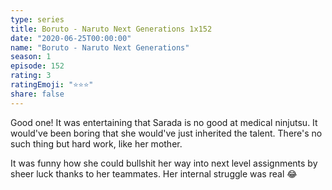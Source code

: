 ```yaml
---
type: series
title: Boruto - Naruto Next Generations 1x152
date: "2020-06-25T00:00:00"
name: "Boruto - Naruto Next Generations"
season: 1
episode: 152
rating: 3
ratingEmoji: "⭐️⭐️⭐️"
share: false
---
```


Good one! It was entertaining that Sarada is no good at medical ninjutsu. It would've been boring that she would've just inherited the talent. There's no such thing but hard work, like her mother.

It was funny how she could bullshit her way into next level assignments by sheer luck thanks to her teammates. Her internal struggle was real 😂
